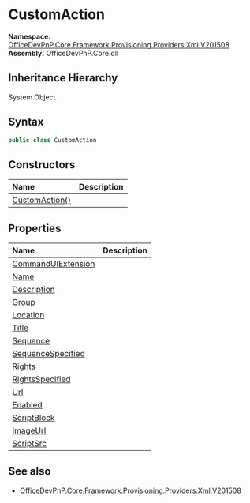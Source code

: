 # CustomAction
  

**Namespace:** [OfficeDevPnP.Core.Framework.Provisioning.Providers.Xml.V201508](OfficeDevPnP.Core.Framework.Provisioning.Providers.Xml.V201508.md)  
**Assembly:** OfficeDevPnP.Core.dll  
## Inheritance Hierarchy
System.Object  

## Syntax
```C#
public class CustomAction
```
## Constructors
|**Name**|**Description**|
|:-----|:-----|
| [CustomAction()](OfficeDevPnP.Core.Framework.Provisioning.Providers.Xml.V201508.CustomAction.ctor1.md) | 
## Properties
|**Name**|**Description**|
|:-----|:-----|
| [CommandUIExtension](OfficeDevPnP.Core.Framework.Provisioning.Providers.Xml.V201508.CustomAction.CommandUIExtension.md) | 
| [Name](OfficeDevPnP.Core.Framework.Provisioning.Providers.Xml.V201508.CustomAction.Name.md) | 
| [Description](OfficeDevPnP.Core.Framework.Provisioning.Providers.Xml.V201508.CustomAction.Description.md) | 
| [Group](OfficeDevPnP.Core.Framework.Provisioning.Providers.Xml.V201508.CustomAction.Group.md) | 
| [Location](OfficeDevPnP.Core.Framework.Provisioning.Providers.Xml.V201508.CustomAction.Location.md) | 
| [Title](OfficeDevPnP.Core.Framework.Provisioning.Providers.Xml.V201508.CustomAction.Title.md) | 
| [Sequence](OfficeDevPnP.Core.Framework.Provisioning.Providers.Xml.V201508.CustomAction.Sequence.md) | 
| [SequenceSpecified](OfficeDevPnP.Core.Framework.Provisioning.Providers.Xml.V201508.CustomAction.SequenceSpecified.md) | 
| [Rights](OfficeDevPnP.Core.Framework.Provisioning.Providers.Xml.V201508.CustomAction.Rights.md) | 
| [RightsSpecified](OfficeDevPnP.Core.Framework.Provisioning.Providers.Xml.V201508.CustomAction.RightsSpecified.md) | 
| [Url](OfficeDevPnP.Core.Framework.Provisioning.Providers.Xml.V201508.CustomAction.Url.md) | 
| [Enabled](OfficeDevPnP.Core.Framework.Provisioning.Providers.Xml.V201508.CustomAction.Enabled.md) | 
| [ScriptBlock](OfficeDevPnP.Core.Framework.Provisioning.Providers.Xml.V201508.CustomAction.ScriptBlock.md) | 
| [ImageUrl](OfficeDevPnP.Core.Framework.Provisioning.Providers.Xml.V201508.CustomAction.ImageUrl.md) | 
| [ScriptSrc](OfficeDevPnP.Core.Framework.Provisioning.Providers.Xml.V201508.CustomAction.ScriptSrc.md) | 
## See also
- [OfficeDevPnP.Core.Framework.Provisioning.Providers.Xml.V201508](OfficeDevPnP.Core.Framework.Provisioning.Providers.Xml.V201508.md)
